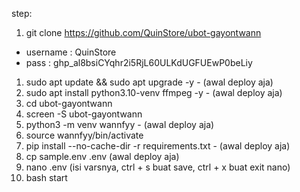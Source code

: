 step:
1. git clone https://github.com/QuinStore/ubot-gayontwann
- username : QuinStore 
- pass : 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

1. sudo apt update && sudo apt upgrade -y - (awal deploy aja)
2. sudo apt install python3.10-venv ffmpeg -y - (awal deploy aja)
3. cd ubot-gayontwann
4. screen -S ubot-gayontwann
5. python3 -m venv wannfyy - (awal deploy aja)
6. source wannfyy/bin/activate
7. pip install --no-cache-dir -r requirements.txt - (awal deploy aja)
8. cp sample.env .env (awal deploy aja)
9. nano .env (isi varsnya, ctrl + s buat save, ctrl + x buat exit nano)
10. bash start
